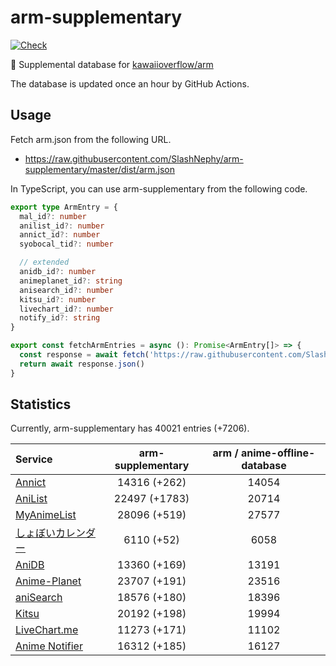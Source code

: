 # arm-supplementary

[![Check](https://github.com/SlashNephy/arm-supplementary/actions/workflows/check-node.yml/badge.svg)](https://github.com/SlashNephy/arm-supplementary/actions/workflows/check-node.yml)

💊 Supplemental database for [kawaiioverflow/arm](https://github.com/kawaiioverflow/arm)

The database is updated once an hour by GitHub Actions.

## Usage

Fetch arm.json from the following URL.

- https://raw.githubusercontent.com/SlashNephy/arm-supplementary/master/dist/arm.json

In TypeScript, you can use arm-supplementary from the following code.

```TypeScript
export type ArmEntry = {
  mal_id?: number
  anilist_id?: number
  annict_id?: number
  syobocal_tid?: number

  // extended
  anidb_id?: number
  animeplanet_id?: string
  anisearch_id?: number
  kitsu_id?: number
  livechart_id?: number
  notify_id?: string
}

export const fetchArmEntries = async (): Promise<ArmEntry[]> => {
  const response = await fetch('https://raw.githubusercontent.com/SlashNephy/arm-supplementary/master/dist/arm.json')
  return await response.json()
}
```

## Statistics

Currently, arm-supplementary has 40021 entries (+7206).

| Service                                     | arm-supplementary | arm / anime-offline-database |
| :------------------------------------------ | :---------------: | :--------------------------: |
| [Annict](https://annict.com)                |   14316 (+262)    |            14054             |
| [AniList](https://anilist.co)               |   22497 (+1783)   |            20714             |
| [MyAnimeList](https://myanimelist.net)      |   28096 (+519)    |            27577             |
| [しょぼいカレンダー](https://cal.syoboi.jp) |    6110 (+52)     |             6058             |
| [AniDB](https://anidb.net)                  |   13360 (+169)    |            13191             |
| [Anime-Planet](https://anime-planet.com)    |   23707 (+191)    |            23516             |
| [aniSearch](https://anisearch.com)          |   18576 (+180)    |            18396             |
| [Kitsu](https://kitsu.io)                   |   20192 (+198)    |            19994             |
| [LiveChart.me](https://livechart.me)        |   11273 (+171)    |            11102             |
| [Anime Notifier](https://notify.moe)        |   16312 (+185)    |            16127             |
